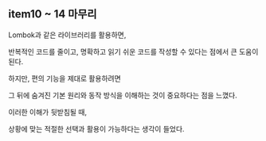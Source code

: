 ## item10 ~ 14 마무리

Lombok과 같은 라이브러리를 활용하면,

반복적인 코드를 줄이고, 명확하고 읽기 쉬운 코드를 작성할 수 있다는 점에서 큰 도움이 된다.

하지만, 편의 기능을 제대로 활용하려면

그 뒤에 숨겨진 기본 원리와 동작 방식을 이해하는 것이 중요하다는 점을 느꼈다.

이러한 이해가 뒷받침될 때,

상황에 맞는 적절한 선택과 활용이 가능하다는 생각이 들었다.